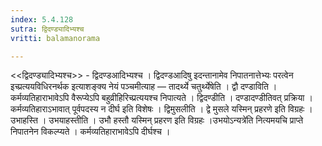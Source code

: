 ```yaml
---
index: 5.4.128
sutra: द्विदण्ड्यादिभ्यश्च
vritti: balamanorama

---
```

<<द्विदण्ड्यादिभ्यश्च>> - द्विदण्डआदिभ्यश्च । द्विदण्डआदिषु इदन्तानामेव निपातनात्तेभ्यः परत्वेन इच्प्रत्ययविधिरनर्थक इत्याशङ्क्य नेयं पञ्चमीत्याह — तादर्थ्ये चतुर्थ्येषेति । द्वौ दण्डाविति । कर्मव्यतिहाराभावेऽपि वैरूप्येऽपि बहुव्रीहिरिच्प्रत्ययश्च निपात्यते । द्विदण्डीति । दण्डादण्डीतिवत् प्रक्रिया । कर्मव्यतिहाराऽभावात् पूर्वपदस्य न दीर्घ इति विशेषः । द्विमुसलीति । द्वे मुसले यस्मिन् प्रहरणे इति विग्रहः । उभाहस्ति । उभयाहस्तीति । उभौ हस्तौ यस्मिन् प्रहरण इति विग्रहः ।उभयोऽन्यत्रे॑ति नित्यमयचि प्राप्ते निपातनेन विकल्प्यते । कर्मव्यतिहाराभावेऽपि दीर्घश्च । 